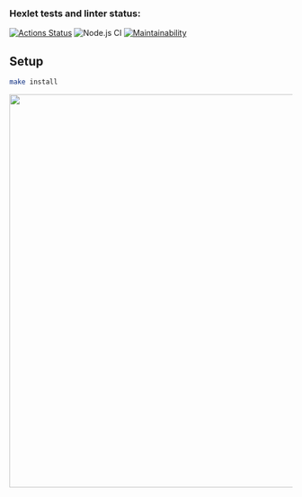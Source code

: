 ### Hexlet tests and linter status:
[![Actions Status](https://github.com/majik48/frontend-project-lvl1/workflows/hexlet-check/badge.svg)](https://github.com/majik48/frontend-project-lvl1/actions)
![Node.js CI](https://github.com/majik48/frontend-project-lvl1/workflows/Node.js%20CI/badge.svg)
[![Maintainability](https://api.codeclimate.com/v1/badges/0a55aee87cb769d79d6f/maintainability)](https://codeclimate.com/github/majik48/frontend-project-lvl1/maintainability)
## Setup

```sh
make install
```
<a href="https://asciinema.org/a/PIlJoP4I9fBf5yiY4vh5mu2GP?preload=1" target="_blank"><img src="https://asciinema.org/a/PIlJoP4I9fBf5yiY4vh5mu2GP.svg" width = "700"/></a>
